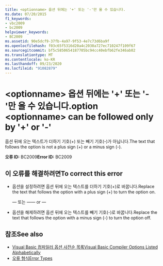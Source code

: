 ```yaml
---
title: <optionname> 옵션 뒤에는 '+' 또는 '-'만 올 수 있습니다.
ms.date: 07/20/2015
f1_keywords:
- vbc2009
- bc2009
helpviewer_keywords:
- BC2009
ms.assetid: 90e5dcf9-37fb-4a97-9f53-4e7c73d6ba9f
ms.openlocfilehash: f03c65f5316d20a4c2030a727ec710247f109f67
ms.sourcegitcommit: bf5c5850654187705bc94cc40ebfb62fe346ab02
ms.translationtype: MT
ms.contentlocale: ko-KR
ms.lasthandoff: 09/23/2020
ms.locfileid: "91082879"
---
```

# <a name="option-optionname-can-be-followed-only-by--or--"></a><span data-ttu-id="67749-102">\<optionname> 옵션 뒤에는 '+' 또는 '-'만 올 수 있습니다.</span><span class="sxs-lookup"><span data-stu-id="67749-102">option \<optionname> can be followed only by '+' or '-'</span></span>

<span data-ttu-id="67749-103">옵션 뒤에 오는 텍스트가 더하기 기호(+) 또는 빼기 기호(-)가 아닙니다.</span><span class="sxs-lookup"><span data-stu-id="67749-103">The text that follows the option is not a plus sign (+) or a minus sign (-).</span></span>  
  
 <span data-ttu-id="67749-104">**오류 ID:** BC2009</span><span class="sxs-lookup"><span data-stu-id="67749-104">**Error ID:** BC2009</span></span>  
  
## <a name="to-correct-this-error"></a><span data-ttu-id="67749-105">이 오류를 해결하려면</span><span class="sxs-lookup"><span data-stu-id="67749-105">To correct this error</span></span>  
  
- <span data-ttu-id="67749-106">옵션을 설정하려면 옵션 뒤에 오는 텍스트를 더하기 기호(+)로 바꿉니다.</span><span class="sxs-lookup"><span data-stu-id="67749-106">Replace the text that follows the option with a plus sign (+) to turn the option on.</span></span>  
  
     <span data-ttu-id="67749-107">— 또는 —</span><span class="sxs-lookup"><span data-stu-id="67749-107">— or —</span></span>  
  
- <span data-ttu-id="67749-108">옵션을 해제하려면 옵션 뒤에 오는 텍스트를 빼기 기호(-)로 바꿉니다.</span><span class="sxs-lookup"><span data-stu-id="67749-108">Replace the text that follows the option with a minus sign (-) to turn the option off.</span></span>  
  
## <a name="see-also"></a><span data-ttu-id="67749-109">참조</span><span class="sxs-lookup"><span data-stu-id="67749-109">See also</span></span>

- [<span data-ttu-id="67749-110">Visual Basic 컴파일러 옵션 사전순 목록</span><span class="sxs-lookup"><span data-stu-id="67749-110">Visual Basic Compiler Options Listed Alphabetically</span></span>](../reference/command-line-compiler/compiler-options-listed-alphabetically.md)
- [<span data-ttu-id="67749-111">오류 형식</span><span class="sxs-lookup"><span data-stu-id="67749-111">Error Types</span></span>](../programming-guide/language-features/error-types.md)
